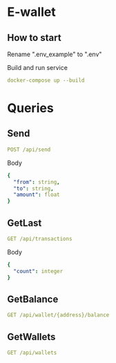 # E-wallet

## How to start

Rename ".env_example" to ".env"

Build and run service
```yaml
docker-compose up --build
```
# Queries

## Send
```yaml
POST /api/send
```
Body
```yaml
{
  "from": string,
  "to": string,
  "amount": float
}
```

## GetLast
```yaml
GET /api/transactions
```
Body
```yaml
{
  "count": integer
}
```

## GetBalance
```yaml
GET /api/wallet/{address}/balance
```

## GetWallets
```yaml
GET /api/wallets
```
